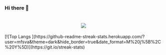 ###                                                       Hi there 👋

<!--
**mfsva/mfsva** is a ✨ _special_ ✨ repository because its `README.md` (this file) appears on your GitHub profile.

Here are some ideas to get you started:

- 🔭 I’m currently working on ...
- 🌱 I’m currently learning ...
- 👯 I’m looking to collaborate on ...
- 🤔 I’m looking for help with ...
- 💬 Ask me about ...
- 📫 How to reach me: ...
- 😄 Pronouns: ...
- ⚡ Fun fact: ...
-->
<!--<div align="center"> <img src="https://metrics.lecoq.io/mfsva?template=classic&config.timezone=Asia%2FShanghai"> </div>-->
<h1 align="center"> <img src="https://readme-typing-svg.herokuapp.com/?lines=人呢最重要的是找到属于自己的世界！&center=true&size=15"> </a> </h1>
[![Top Langs ](https://github-readme-streak-stats.herokuapp.com/?user=mfsva&theme=dark&hide_border=true&date_format=M%20j%5B%2C%20Y%5D)](https://git.io/streak-stats)

